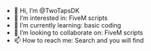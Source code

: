 - 👋 Hi, I’m @TwoTapsDK
- 👀 I’m interested in: FiveM scripts
- 🌱 I’m currently learning: basic coding
- 💞️ I’m looking to collaborate on: FiveM scripts
- 📫 How to reach me: Search and you will find
